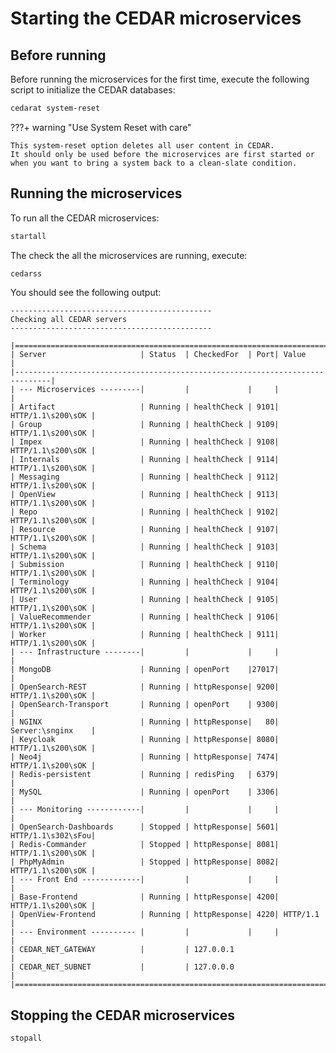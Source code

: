 # Starting the CEDAR microservices

## Before running

Before running the microservices for the first time, execute the following script to initialize the CEDAR databases:

```sh
cedarat system-reset
```

???+ warning "Use System Reset with care"

    This system-reset option deletes all user content in CEDAR. 
    It should only be used before the microservices are first started or when you want to bring a system back to a clean-slate condition.
    

## Running the microservices

To run all the CEDAR microservices:

```sh
startall
```

The check the all the microservices are running, execute:

```sh
cedarss
```

You should see the following output:

```
---------------------------------------------
Checking all CEDAR servers
---------------------------------------------

|==============================================================================|
| Server                     | Status  | CheckedFor  | Port| Value             |
|------------------------------------------------------------------------------|
| --- Microservices ---------|         |             |     |                   |
| Artifact                   | Running | healthCheck | 9101| HTTP/1.1\s200\sOK |
| Group                      | Running | healthCheck | 9109| HTTP/1.1\s200\sOK |
| Impex                      | Running | healthCheck | 9108| HTTP/1.1\s200\sOK |
| Internals                  | Running | healthCheck | 9114| HTTP/1.1\s200\sOK |
| Messaging                  | Running | healthCheck | 9112| HTTP/1.1\s200\sOK |
| OpenView                   | Running | healthCheck | 9113| HTTP/1.1\s200\sOK |
| Repo                       | Running | healthCheck | 9102| HTTP/1.1\s200\sOK |
| Resource                   | Running | healthCheck | 9107| HTTP/1.1\s200\sOK |
| Schema                     | Running | healthCheck | 9103| HTTP/1.1\s200\sOK |
| Submission                 | Running | healthCheck | 9110| HTTP/1.1\s200\sOK |
| Terminology                | Running | healthCheck | 9104| HTTP/1.1\s200\sOK |
| User                       | Running | healthCheck | 9105| HTTP/1.1\s200\sOK |
| ValueRecommender           | Running | healthCheck | 9106| HTTP/1.1\s200\sOK |
| Worker                     | Running | healthCheck | 9111| HTTP/1.1\s200\sOK |
| --- Infrastructure --------|         |             |     |                   |
| MongoDB                    | Running | openPort    |27017|                   |
| OpenSearch-REST            | Running | httpResponse| 9200| HTTP/1.1\s200\sOK |
| OpenSearch-Transport       | Running | openPort    | 9300|                   |
| NGINX                      | Running | httpResponse|   80| Server:\snginx    |
| Keycloak                   | Running | httpResponse| 8080| HTTP/1.1\s200\sOK |
| Neo4j                      | Running | httpResponse| 7474| HTTP/1.1\s200\sOK |
| Redis-persistent           | Running | redisPing   | 6379|                   |
| MySQL                      | Running | openPort    | 3306|                   |
| --- Monitoring ------------|         |             |     |                   |
| OpenSearch-Dashboards      | Stopped | httpResponse| 5601| HTTP/1.1\s302\sFou|
| Redis-Commander            | Stopped | httpResponse| 8081| HTTP/1.1\s200\sOK |
| PhpMyAdmin                 | Stopped | httpResponse| 8082| HTTP/1.1\s200\sOK |
| --- Front End -------------|         |             |     |                   |
| Base-Frontend              | Running | httpResponse| 4200| HTTP/1.1\s200\sOK |
| OpenView-Frontend          | Running | httpResponse| 4220| HTTP/1.1          |
| --- Environment ---------- |         |             |     |                   |
| CEDAR_NET_GATEWAY          |         | 127.0.0.1                             |
| CEDAR_NET_SUBNET           |         | 127.0.0.0                             |
|==============================================================================|
```

## Stopping the CEDAR microservices

```sh
stopall
```
